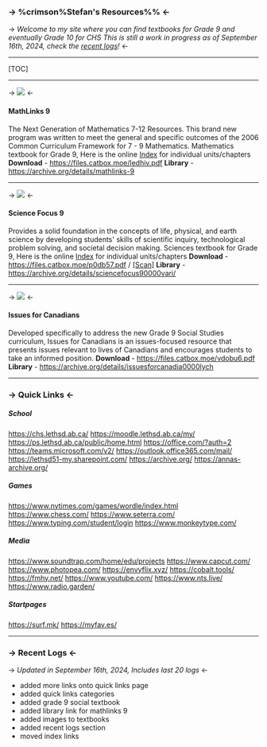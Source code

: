 ### -> %crimson%Stefan's Resources%% <-
-> *Welcome to my site where you can find textbooks for Grade 9 and eventually Grade 10 for CHS
This is still a work in progress as of September 16th, 2024, check the [recent logs](https://rentry.co/schs#recent-logs)!* <-
***
[TOC]
***
-> ![](https://i.ibb.co/DM5Qyn2/ezgif-2-d08c039abb.jpg) <-
#### MathLinks 9
The Next Generation of Mathematics 7-12 Resources. This brand new program was written to meet the general and specific outcomes of the 2006 Common Curriculum Framework for 7 - 9 Mathematics. Mathematics textbook for Grade 9, Here is the online [Index](https://learningcentre.nelson.com/student/9780070973404/9780070973404.htm) for individual units/chapters
**Download** - https://files.catbox.moe/ledhiv.pdf
**Library** - https://archive.org/details/mathlinks-9

***
-> ![](https://i.ibb.co/mSLQhMz/610ns-L2-G-L-AC-UF10001000-QL80-ezgif-com-resize.jpg) <-
#### Science Focus 9
Provides a solid foundation in the concepts of life, physical, and earth science by developing students' skills of scientific inquiry, technological problem solving, and societal decision making. Sciences textbook for Grade 9, Here is the online [Index]( https://www.learnalberta.ca/content/seetbsf9/html/ScienceFocus9/default.html) for individual units/chapters
**Download** - https://files.catbox.moe/p0db57.pdf / [[Scan]](https://files.catbox.moe/ru4id8.pdf)
**Library** - https://archive.org/details/sciencefocus90000vari/

***
-> ![](https://i.ibb.co/ZBHNVw4/ezgif-1-94314cd544.jpg) <-
#### Issues for Canadians
Developed specifically to address the new Grade 9 Social Studies curriculum, Issues for Canadians is an issues-focused resource that presents issues relevant to lives of Canadians and encourages students to take an informed position.
**Download** - https://files.catbox.moe/vdobu6.pdf
**Library** - https://archive.org/details/issuesforcanadia0000lych

***
### -> Quick Links <-


##### School
https://chs.lethsd.ab.ca/
https://moodle.lethsd.ab.ca/my/
https://ps.lethsd.ab.ca/public/home.html
https://office.com/?auth=2
https://teams.microsoft.com/v2/
https://outlook.office365.com/mail/
https://lethsd51-my.sharepoint.com/
https://archive.org/
https://annas-archive.org/

##### Games
https://www.nytimes.com/games/wordle/index.html
https://www.chess.com/
https://www.seterra.com/
https://www.typing.com/student/login
https://www.monkeytype.com/


##### Media
https://www.soundtrap.com/home/edu/projects
https://www.capcut.com/
https://www.photopea.com/
https://envyflix.xyz/
https://cobalt.tools/
https://fmhy.net/
https://www.youtube.com/
https://www.nts.live/
https://www.radio.garden/


##### Startpages
https://surf.mk/
https://myfav.es/

***
### -> Recent Logs <-
-> *Updated in September 16th, 2024, Includes last 20 logs* <-
- added more links onto quick links page
- added quick links categories
- added grade 9 social textbook
- added library link for mathlinks 9
- added images to textbooks
- added recent logs section
- moved index links

